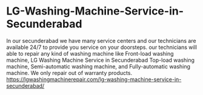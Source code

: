 # LG-Washing-Machine-Service-in-Secunderabad
In our secunderabad we have many service centers and our technicians are available 24/7 to provide you service on your doorsteps. our technicians will able to repair any kind of washing machine like Front-load washing machine, LG Washing Machine Service in Secunderabad Top-load washing machine, Semi-automatic washing machine, and Fully-automatic washing machine. We only repair out of warranty products. https://lgwashingmachinerepair.com/lg-washing-machine-service-in-secunderabad/
